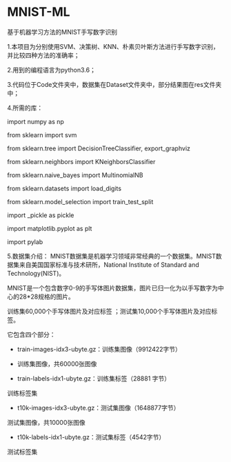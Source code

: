 # MNIST-ML
基于机器学习方法的MNIST手写数字识别

1.本项目为分别使用SVM、决策树、KNN、朴素贝叶斯方法进行手写数字识别，并比较四种方法的准确率；

2.用到的编程语言为python3.6；

3.代码位于Code文件夹中，数据集在Dataset文件夹中，部分结果图在res文件夹中；

4.所需的库：

import numpy as np

from sklearn import svm

from sklearn.tree import DecisionTreeClassifier, export_graphviz

from sklearn.neighbors import KNeighborsClassifier

from sklearn.naive_bayes import MultinomialNB

from sklearn.datasets import load_digits

from sklearn.model_selection import train_test_split

import _pickle as pickle

import matplotlib.pyplot as plt

import pylab

5.数据集介绍：
MNIST数据集是机器学习领域非常经典的一个数据集。MNIST数据集来自美国国家标准与技术研所，National Institute of Standard and Technology(NIST)。

MNIST是一个包含数字0-9的手写体图片数据集，图片已归一化为以手写数字为中心的28*28规格的图片。

训练集60,000个手写体图片及对应标签 ；测试集10,000个手写体图片及对应标签。

它包含四个部分：

- train-images-idx3-ubyte.gz：训练集图像（9912422字节）

- 训练集图像，共60000张图像

- train-labels-idx1-ubyte.gz：训练集标签（28881 字节）

训练标签集

- t10k-images-idx3-ubyte.gz：测试集图像（1648877字节）

测试集图像，共10000张图像

- t10k-labels-idx1-ubyte.gz：测试集标签（4542字节）

测试标签集
